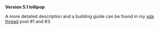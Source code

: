 **Version 5.1 lollipop**

A more detailed description and a building guide can be found in my [xda thread](http://forum.xda-developers.com/android/software/recovery-carliv-touch-recovery-v5-1-t3389290) post #1 and #3.
